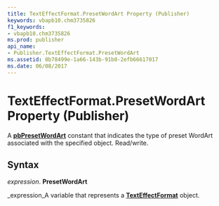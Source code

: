 ```yaml
---
title: TextEffectFormat.PresetWordArt Property (Publisher)
keywords: vbapb10.chm3735826
f1_keywords:
- vbapb10.chm3735826
ms.prod: publisher
api_name:
- Publisher.TextEffectFormat.PresetWordArt
ms.assetid: 0b78499e-1a66-143b-91b0-2efb66617017
ms.date: 06/08/2017
---
```



# TextEffectFormat.PresetWordArt Property (Publisher)

A **[pbPresetWordArt](pbpresetwordart-enumeration-publisher.md)** constant that indicates the type of preset WordArt associated with the specified object. Read/write.


## Syntax

 _expression_. **PresetWordArt**

 _expression_A variable that represents a **[TextEffectFormat](texteffectformat-object-publisher.md)** object.


